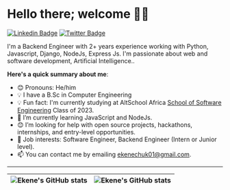 # Hello there; welcome 👋🏾

[![Linkedin Badge](https://img.shields.io/badge/-ekenefidel-blue?style=for-the-badge&logo=Linkedin&logoColor=white&link=https://www.linkedin.com/in/ekene-chukwurah)](https://www.linkedin.com/in/ekene-chukwurah/) [![Twitter Badge](https://img.shields.io/badge/-@ekenefidel-1ca0f1?style=for-the-badge&logo=twitter&logoColor=white&link=https://twitter.com/Fidel_dev)](https://twitter.com/Fidel_dev)

I'm a Backend Engineer with 2+ years experience working with Python, Javascript, Django, NodeJs, Express Js. I'm passionate about web and software development, Artificial Intelligence..

**Here's a quick summary about me**:

- 😊 Pronouns: He/him
- 💡 I have a B.Sc in Computer Engineering
- 💡 Fun fact: I'm currently studying at AltSchool Africa [School of Software Engineering](https://altschoolafrica.com/schools/engineering) Class of 2023.
- 🌱 I’m currently learning JavaScript and NodeJs.
- 😊 I’m looking for help with open source projects, hackathons, internships, and entry-level opportunities.
- 💼 Job interests: Software Engineer, Backend Engineer (Intern or Junior level).
- 📫 You can contact me by emailing ekenechuk01@gmail.com.

---

| <img align="center" src="https://github-readme-stats-ekenefidel.vercel.app/api?username=ekenefidel&show_icons=true&include_all_commits=true&hide_border=true&theme=dark" alt="Ekene's GitHub stats" /> | <img align="center" src="https://github-readme-stats-ekenefidel.vercel.app/api/top-langs/?username=ekenefidel&langs_count=8&layout=compact&hide_border=true&theme=dark" alt="Ekene's GitHub stats" /> |
| ------------- | ------------- |

